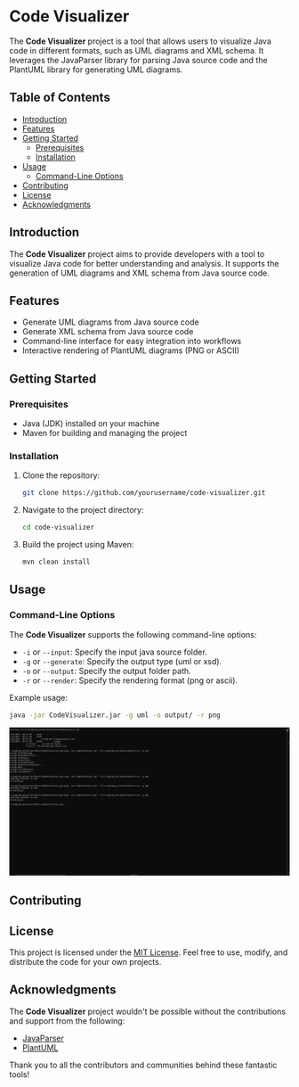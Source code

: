 
# Code Visualizer

The **Code Visualizer** project is a tool that allows users to visualize Java code in different formats, such as UML diagrams and XML schema. It leverages the JavaParser library for parsing Java source code and the PlantUML library for generating UML diagrams.

## Table of Contents

- [Introduction](#introduction)
- [Features](#features)
- [Getting Started](#getting-started)
  - [Prerequisites](#prerequisites)
  - [Installation](#installation)
- [Usage](#usage)
  - [Command-Line Options](#command-line-options)
- [Contributing](#contributing)
- [License](#license)
- [Acknowledgments](#acknowledgments)

## Introduction

The **Code Visualizer** project aims to provide developers with a tool to visualize Java code for better understanding and analysis. It supports the generation of UML diagrams and XML schema from Java source code.

## Features

- Generate UML diagrams from Java source code
- Generate XML schema from Java source code
- Command-line interface for easy integration into workflows
- Interactive rendering of PlantUML diagrams (PNG or ASCII)

## Getting Started

### Prerequisites

- Java (JDK) installed on your machine
- Maven for building and managing the project

### Installation

1. Clone the repository:

    ```bash
    git clone https://github.com/yourusername/code-visualizer.git
    ```

2. Navigate to the project directory:

    ```bash
    cd code-visualizer
    ```

3. Build the project using Maven:

    ```bash
    mvn clean install
    ```

## Usage

### Command-Line Options

The **Code Visualizer** supports the following command-line options:

- `-i` or `--input`: Specify the input java source folder.
- `-g` or `--generate`: Specify the output type (uml or xsd).
- `-o` or `--output`: Specify the output folder path.
- `-r` or `--render`: Specify the rendering format (png or ascii).

Example usage:

```bash
java -jar CodeVisualizer.jar -g uml -o output/ -r png
```
![Generate UML Class Diagram as PNG Demo](demo/demo.gif)
## Contributing

## License

This project is licensed under the [MIT License](LICENSE). Feel free to use, modify, and distribute the code for your own projects.
## Acknowledgments

The **Code Visualizer** project wouldn't be possible without the contributions and support from the following:

- [JavaParser](https://javaparser.org/)
- [PlantUML](https://plantuml.com/)

Thank you to all the contributors and communities behind these fantastic tools!
